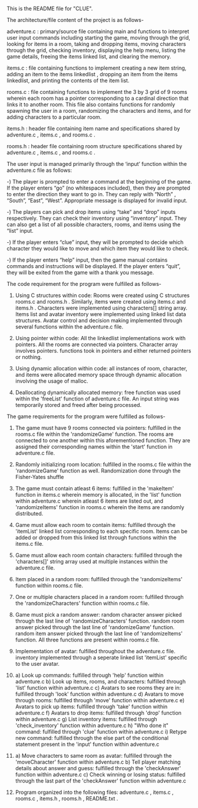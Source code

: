 This is the README file for "CLUE".


The architecture/file content of the project is as follows-

adventure.c : primary/source file containing main and functions to interpret user input commands including starting the game, moving through the grid, looking for items in a room, taking and dropping items, moving characters through the grid, checking inventory, displaying the help menu, listing the game details, freeing the items linked list, and clearing the memory.

items.c : file containing functions to implement creating a new item string, adding an item to the items linkedlist , dropping an item from the items linkedlist, and printing the contents of the item list. 

rooms.c : file containing functions to implement the 3 by 3 grid of 9 rooms wherein each room has a pointer corresponding to a cardinal direction that links it to another room. This file also contains functions for randomly spawning the user in a room, randomizing the characters and items, and for adding characters to a particular room. 

items.h : header file containing item name and specifications shared by adventure.c , items.c , and rooms.c .

rooms.h : header file containing room structure specifications shared by adventure.c , items.c , and rooms.c . 


The user input is managed primarily through the ‘input’ function within the adventure.c file as follows:
 
-) The player is prompted to enter a command at the beginning of the game. If the player enters “go” (no whitespaces included), then they are prompted to enter the direction they want to go in. They can reply with “North” , “South”, “East”, “West”. Appropriate message is displayed for invalid input. 

-) The players can pick and drop items using “take” and “drop” inputs respectively. They can check their inventory using “inventory” input. They can also get a list of all possible characters, rooms, and items using the “list” input.

-) If the player enters “clue” input, they will be prompted to decide which character they would like to move and which item they would like to check.

-) If the player enters “help” input, then the game manual contains commands and instructions will be displayed. If the player enters “quit”, they will be exited from the game with a thank you message.



The code requirement for the program were fulfilled as follows-

1) Using C structures within code: Rooms were created using C structures rooms.c and rooms.h . Similarly, items were created using items.c and items.h . Characters were implemented using characters[] string array. Items list and avatar inventory were implemented using linked list data structures. Avatar control and decision making implemented through several functions within the adventure.c file.

2) Using pointer within code: All the linkedlist implementations work with pointers. All the rooms are connected via pointers. Character array involves pointers. functions took in pointers and either returned pointers or nothing.

3) Using dynamic allocation within code: all instances of room, character, and items were allocated memory space through dynamic allocation involving the usage of malloc.

4) Deallocating dynamically allocated memory: free function was used within the 'freeList' function of adventure.c file. An input string was temporarily stored and freed after being processed. 



The game requirements for the program were fulfilled as follows-

1) The game must have 9 rooms connected via pointers: fulfilled in the rooms.c file within the 'randomizeGame' function. The rooms are connected to one another within this aforementioned function. They are assigned their corresponding names within the 'start' function in adventure.c file. 

2) Randomly initializing room location: fulfilled in the rooms.c file within the 'randomizeGame' function as well. Randomization done through the Fisher-Yates shuffle

3) The game must contain atleast 6 items: fulfilled in the 'makeItem' function in items.c wherein memory is allocated, in the 'list' function within adventure.c wherein atleast 6 items are listed out, and 'randomizeItems' function in rooms.c wherein the items are randomly distributed. 

4) Game must allow each room to contain items: fulfilled through the 'itemList' linked list corresponding to each specific room. Items can be added or dropped from this linked list through functions within the items.c file.

5) Game must allow each room contain characters: fulfilled through the 'characters[]' string array used at multiple instances within the adventure.c file.

6) Item placed in a random room: fulfilled through the 'randomizeItems' function within rooms.c file. 

7) One or multiple characters placed in a random room: fulfilled through the 'randomizeCharacters' function within rooms.c file.

8) Game must pick a random answer: random character answer picked through the last line of 'randomizeCharacters' function. random room answer picked through the last line of 'randomizeGame' function. random item answer picked through the last line of 'randomizeItems' function. All three functions are present within rooms.c file.

9) Implementation of avatar: fulfilled throughout the adventure.c file. inventory implemented through a seperate linked list 'itemList' specific to the user avatar.

10) a) Look up commands: fulfilled through 'help' function within adventure.c
    b) Look up items, rooms, and characters: fulfilled through 'list' function within adventure.c
    c) Avatars to see rooms they are in: fulfilled through 'look' function within adventure.c
    d) Avatars to move through rooms: fulfilled through 'move' function within adventure.c
    e) Avatars to pick up items: fulfilled through 'take' function within adventure.c
    f) Avatars to drop items: fulfilled through 'drop' function within adventure.c
    g) List inventory items: fulfilled through 'check_inventory' function within adventure.c
    h) "Who done it" command: fulfilled through 'clue' function within adventure.c
    i) Retype new command: fulfilled through the else part of the conditional statement present in the 'input' function within adventure.c 

11) a) Move characters to same room as avatar: fulfilled through the 'moveCharacter' function within adventure.c
    b) Tell player matching details about answer and guess: fulfilled through the 'checkAnswer' function within adventure.c
    c) Check winning or losing status: fulfilled through the last part of the 'checkAnswer' function within adventure.c

12) Program organized into the following files: adventure.c , items.c , rooms.c , items.h , rooms.h , README.txt .
